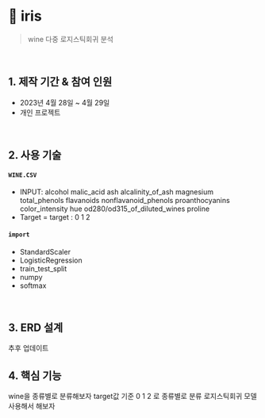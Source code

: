 # :pushpin: iris
>wine 다중 로지스틱회귀 분석


</br>

## 1. 제작 기간 & 참여 인원
- 2023년 4월 28일 ~ 4월 29일
- 개인 프로젝트

</br>

## 2. 사용 기술
#### `WINE.CSV`
  - INPUT: alcohol	malic_acid	ash	alcalinity_of_ash	magnesium	total_phenols	flavanoids	nonflavanoid_phenols	proanthocyanins	color_intensity	hue	od280/od315_of_diluted_wines	proline	
  - Target = target : 0 1 2
#### `import`
  - StandardScaler
  - LogisticRegression
  - train_test_split
  - numpy
  - softmax

</br>

## 3. ERD 설계
추후 업데이트

## 4. 핵심 기능
wine을 종류별로 분류해보자 target값 기준 0 1 2 로 종류별로 분류
로지스틱회귀 모델 사용해서 해보자

